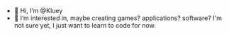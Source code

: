 - 👋 Hi, I’m @Kluey
- 👀 I’m interested in, maybe creating games? applications? software? I'm not sure yet, I just want to learn to code for now.


<!---
Kluey/Kluey is a ✨ special ✨ repository because its `README.md` (this file) appears on your GitHub profile.
You can click the Preview link to take a look at your changes.
--->
